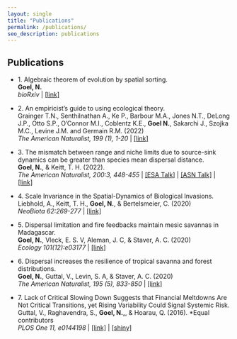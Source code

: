```yaml
---
layout: single
title: "Publications"
permalink: /publications/
seo_description: publications
---
```


Publications
------------

* <span>1. </span> Algebraic theorem of evolution by spatial sorting. <br>
**Goel, N.** <br>
_bioRxiv_ | [\[link\]](https://doi.org/10.1101/2021.09.20.461092)

* <span>2. </span> An empiricist’s guide to using ecological theory. <br>
  Grainger T.N., Senthilnathan A., Ke P., Barbour M.A., Jones N.T., DeLong J.P., Otto S.P., O’Connor M.I., Coblentz K.E., **Goel N.**, Sakarchi J., Szojka M.C., Levine J.M. and Germain R.M. (2022) <br>
 _The American Naturalist, 199 (1), 1-20_ | [\[link\]](https://www.journals.uchicago.edu/doi/abs/10.1086/717206)

* <span>3. </span> The mismatch between range and niche limits due to source-sink dynamics can be greater than species mean dispersal distance. <br>
 **Goel, N.**, & Keitt, T. H. (2022). <br>
 _The American Naturalist, 200:3, 448-455_ | [\[ESA Talk\]](https://www.nikunjgoel.com/) | [\[ASN Talk\]](https://youtu.be/nWCGPcdZEZE) | [\[link\]](https://www.journals.uchicago.edu/doi/abs/10.1086/720420?journalCode=an)

* <span>4. </span> Scale Invariance in the Spatial-Dynamics of Biological Invasions. <br>
 Liebhold, A., Keitt, T. H., **Goel, N.**, & Bertelsmeier, C. (2020) <br>
 _NeoBiota 62:269-277_ | [\[link\]](https://neobiota.pensoft.net/article/53213/)

* <span>5. </span> Dispersal limitation and fire feedbacks maintain mesic savannas in Madagascar. <br>
  **Goel, N.**, Vleck, E. S. V, Aleman, J. C, & Staver, A. C. (2020) <br>
 _Ecology 101(12):e03177_ | [\[link\]](https://esajournals.onlinelibrary.wiley.com/doi/abs/10.1002/ecy.3177)

* <span>6. </span> Dispersal increases the resilience of tropical savanna and forest distributions. <br>
  **Goel, N.**, Guttal, V., Levin, S. A, & Staver, A. C. (2020) <br>
 _The American Naturalist, 195 (5), 833-850_ | [\[link\]](https://www.journals.uchicago.edu/doi/10.1086/708270)

* <span>7. </span> Lack of Critical Slowing Down Suggests that Financial Meltdowns Are Not Critical Transitions, yet Rising Variability Could Signal Systemic Risk. <br>
  Guttal, V., Raghavendra, S., **Goel, N.,**, & Hoarau, Q. (2016). \*Equal contributors <br>
 _PLOS One 11, e0144198_ | [\[link\]](https://journals.plos.org/plosone/article/authors?id=10.1371/journal.pone.0144198) | [\[shiny\]](https://www.nikunjgoel.com/shiny)
